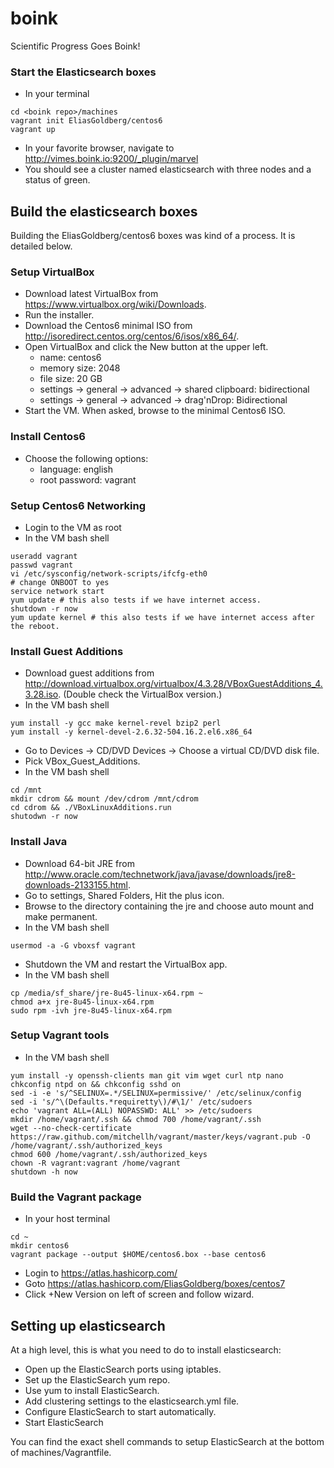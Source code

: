 # boink
Scientific Progress Goes Boink!

### Start the Elasticsearch boxes
- In your terminal
```
cd <boink repo>/machines
vagrant init EliasGoldberg/centos6
vagrant up
```
- In your favorite browser, navigate to http://vimes.boink.io:9200/_plugin/marvel
- You should see a cluster named elasticsearch with three nodes and a status of green.

## Build the elasticsearch boxes
Building the EliasGoldberg/centos6 boxes was kind of a process.  It is detailed below.

### Setup VirtualBox
- Download latest VirtualBox from https://www.virtualbox.org/wiki/Downloads.
- Run the installer.
- Download the Centos6 minimal ISO from http://isoredirect.centos.org/centos/6/isos/x86_64/.
- Open VirtualBox and click the New button at the upper left.
  - name: centos6
  - memory size: 2048
  - file size: 20 GB
  - settings -> general -> advanced -> shared clipboard: bidirectional
  - settings -> general -> advanced -> drag'nDrop: Bidirectional
- Start the VM.  When asked, browse to the minimal Centos6 ISO.

### Install Centos6
- Choose the following options:
  - language: english
  - root password: vagrant

### Setup Centos6 Networking
- Login to the VM as root
- In the VM bash shell
```
useradd vagrant
passwd vagrant
vi /etc/sysconfig/network-scripts/ifcfg-eth0
# change ONBOOT to yes
service network start
yum update # this also tests if we have internet access.
shutdown -r now
yum update kernel # this also tests if we have internet access after the reboot.
```

### Install Guest Additions
- Download guest additions from http://download.virtualbox.org/virtualbox/4.3.28/VBoxGuestAdditions_4.3.28.iso. (Double check the VirtualBox version.)
- In the VM bash shell
```
yum install -y gcc make kernel-revel bzip2 perl
yum install -y kernel-devel-2.6.32-504.16.2.el6.x86_64
```
- Go to Devices -> CD/DVD Devices -> Choose a virtual CD/DVD disk file.
- Pick VBox_Guest_Additions.
- In the VM bash shell
```  
cd /mnt
mkdir cdrom && mount /dev/cdrom /mnt/cdrom
cd cdrom && ./VBoxLinuxAdditions.run
shutodwn -r now
```

### Install Java
- Download 64-bit JRE from http://www.oracle.com/technetwork/java/javase/downloads/jre8-downloads-2133155.html.
- Go to settings, Shared Folders, Hit the plus icon.
- Browse to the directory containing the jre and choose auto mount and make permanent.
- In the VM bash shell
```
usermod -a -G vboxsf vagrant
```
- Shutdown the VM and restart the VirtualBox app.  
- In the VM bash shell
```
cp /media/sf_share/jre-8u45-linux-x64.rpm ~
chmod a+x jre-8u45-linux-x64.rpm
sudo rpm -ivh jre-8u45-linux-x64.rpm
```

### Setup Vagrant tools
- In the VM bash shell
```
yum install -y openssh-clients man git vim wget curl ntp nano
chkconfig ntpd on && chkconfig sshd on
sed -i -e 's/^SELINUX=.*/SELINUX=permissive/' /etc/selinux/config
sed -i 's/^\(Defaults.*requiretty\)/#\1/' /etc/sudoers
echo 'vagrant ALL=(ALL) NOPASSWD: ALL' >> /etc/sudoers
mkdir /home/vagrant/.ssh && chmod 700 /home/vagrant/.ssh
wget --no-check-certificate https://raw.github.com/mitchellh/vagrant/master/keys/vagrant.pub -O /home/vagrant/.ssh/authorized_keys
chmod 600 /home/vagrant/.ssh/authorized_keys
chown -R vagrant:vagrant /home/vagrant
shutdown -h now
```

### Build the Vagrant package
- In your host terminal
```
cd ~
mkdir centos6
vagrant package --output $HOME/centos6.box --base centos6
```
- Login to https://atlas.hashicorp.com/
- Goto https://atlas.hashicorp.com/EliasGoldberg/boxes/centos7
- Click +New Version on left of screen and follow wizard.

## Setting up elasticsearch
At a high level, this is what you need to do to install elasticsearch:
- Open up the ElasticSearch ports using iptables.
- Set up the ElasticSearch yum repo.
- Use yum to install ElasticSearch.
- Add clustering settings to the elasticsearch.yml file.
- Configure ElasticSearch to start automatically.
- Start ElasticSearch

You can find the exact shell commands to setup ElasticSearch at the bottom of machines/Vagrantfile.